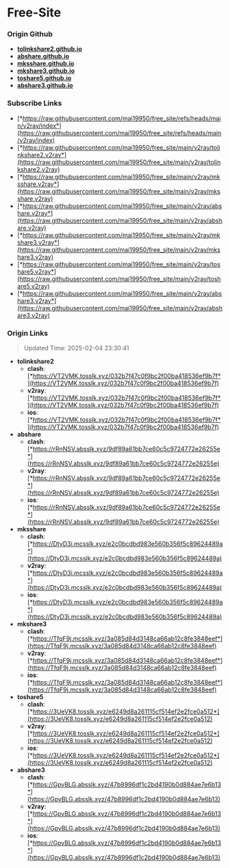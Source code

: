 # Free-Site

### Origin Github

- [**tolinkshare2.github.io**](https://github.com/tolinkshare2/tolinkshare2.github.io)
- [**abshare.github.io**](https://github.com/abshare/abshare.github.io)
- [**mksshare.github.io**](https://github.com/mksshare/mksshare.github.io)
- [**mkshare3.github.io**](https://github.com/mkshare3/mkshare3.github.io)
- [**toshare5.github.io**](https://github.com/toshare5/toshare5.github.io)
- [**abshare3.github.io**](https://github.com/abshare3/abshare3.github.io)

### Subscribe Links

- [*https://raw.githubusercontent.com/mai19950/free_site/refs/heads/main/v2ray/index*](https://raw.githubusercontent.com/mai19950/free_site/refs/heads/main/v2ray/index)
- [*https://raw.githubusercontent.com/mai19950/free_site/main/v2ray/tolinkshare2.v2ray*](https://raw.githubusercontent.com/mai19950/free_site/main/v2ray/tolinkshare2.v2ray)
- [*https://raw.githubusercontent.com/mai19950/free_site/main/v2ray/mksshare.v2ray*](https://raw.githubusercontent.com/mai19950/free_site/main/v2ray/mksshare.v2ray)
- [*https://raw.githubusercontent.com/mai19950/free_site/main/v2ray/abshare.v2ray*](https://raw.githubusercontent.com/mai19950/free_site/main/v2ray/abshare.v2ray)
- [*https://raw.githubusercontent.com/mai19950/free_site/main/v2ray/mkshare3.v2ray*](https://raw.githubusercontent.com/mai19950/free_site/main/v2ray/mkshare3.v2ray)
- [*https://raw.githubusercontent.com/mai19950/free_site/main/v2ray/toshare5.v2ray*](https://raw.githubusercontent.com/mai19950/free_site/main/v2ray/toshare5.v2ray)
- [*https://raw.githubusercontent.com/mai19950/free_site/main/v2ray/abshare3.v2ray*](https://raw.githubusercontent.com/mai19950/free_site/main/v2ray/abshare3.v2ray)

### Origin Links

> Updated Time: 2025-02-04 23:30:41

- **tolinkshare2**
  - **clash**: [*https://VT2VMK.tosslk.xyz/032b7f47c0f9bc2f00ba418536ef9b7f*](https://VT2VMK.tosslk.xyz/032b7f47c0f9bc2f00ba418536ef9b7f)
  - **v2ray**: [*https://VT2VMK.tosslk.xyz/032b7f47c0f9bc2f00ba418536ef9b7f*](https://VT2VMK.tosslk.xyz/032b7f47c0f9bc2f00ba418536ef9b7f)
  - **ios**: [*https://VT2VMK.tosslk.xyz/032b7f47c0f9bc2f00ba418536ef9b7f*](https://VT2VMK.tosslk.xyz/032b7f47c0f9bc2f00ba418536ef9b7f)
- **abshare**
  - **clash**: [*https://rRnNSV.absslk.xyz/9df89a61bb7ce60c5c9724772e26255e*](https://rRnNSV.absslk.xyz/9df89a61bb7ce60c5c9724772e26255e)
  - **v2ray**: [*https://rRnNSV.absslk.xyz/9df89a61bb7ce60c5c9724772e26255e*](https://rRnNSV.absslk.xyz/9df89a61bb7ce60c5c9724772e26255e)
  - **ios**: [*https://rRnNSV.absslk.xyz/9df89a61bb7ce60c5c9724772e26255e*](https://rRnNSV.absslk.xyz/9df89a61bb7ce60c5c9724772e26255e)
- **mksshare**
  - **clash**: [*https://DtyD3i.mcsslk.xyz/e2c0bcdbd983e560b356f5c89624489a*](https://DtyD3i.mcsslk.xyz/e2c0bcdbd983e560b356f5c89624489a)
  - **v2ray**: [*https://DtyD3i.mcsslk.xyz/e2c0bcdbd983e560b356f5c89624489a*](https://DtyD3i.mcsslk.xyz/e2c0bcdbd983e560b356f5c89624489a)
  - **ios**: [*https://DtyD3i.mcsslk.xyz/e2c0bcdbd983e560b356f5c89624489a*](https://DtyD3i.mcsslk.xyz/e2c0bcdbd983e560b356f5c89624489a)
- **mkshare3**
  - **clash**: [*https://TfqF9j.mcsslk.xyz/3a085d84d3148ca66ab12c8fe3848eef*](https://TfqF9j.mcsslk.xyz/3a085d84d3148ca66ab12c8fe3848eef)
  - **v2ray**: [*https://TfqF9j.mcsslk.xyz/3a085d84d3148ca66ab12c8fe3848eef*](https://TfqF9j.mcsslk.xyz/3a085d84d3148ca66ab12c8fe3848eef)
  - **ios**: [*https://TfqF9j.mcsslk.xyz/3a085d84d3148ca66ab12c8fe3848eef*](https://TfqF9j.mcsslk.xyz/3a085d84d3148ca66ab12c8fe3848eef)
- **toshare5**
  - **clash**: [*https://3UeVK8.tosslk.xyz/e6249d8a261115cf514ef2e2fce0a512*](https://3UeVK8.tosslk.xyz/e6249d8a261115cf514ef2e2fce0a512)
  - **v2ray**: [*https://3UeVK8.tosslk.xyz/e6249d8a261115cf514ef2e2fce0a512*](https://3UeVK8.tosslk.xyz/e6249d8a261115cf514ef2e2fce0a512)
  - **ios**: [*https://3UeVK8.tosslk.xyz/e6249d8a261115cf514ef2e2fce0a512*](https://3UeVK8.tosslk.xyz/e6249d8a261115cf514ef2e2fce0a512)
- **abshare3**
  - **clash**: [*https://GpvBLG.absslk.xyz/47b8996df1c2bd4190b0d884ae7e6b13*](https://GpvBLG.absslk.xyz/47b8996df1c2bd4190b0d884ae7e6b13)
  - **v2ray**: [*https://GpvBLG.absslk.xyz/47b8996df1c2bd4190b0d884ae7e6b13*](https://GpvBLG.absslk.xyz/47b8996df1c2bd4190b0d884ae7e6b13)
  - **ios**: [*https://GpvBLG.absslk.xyz/47b8996df1c2bd4190b0d884ae7e6b13*](https://GpvBLG.absslk.xyz/47b8996df1c2bd4190b0d884ae7e6b13)
